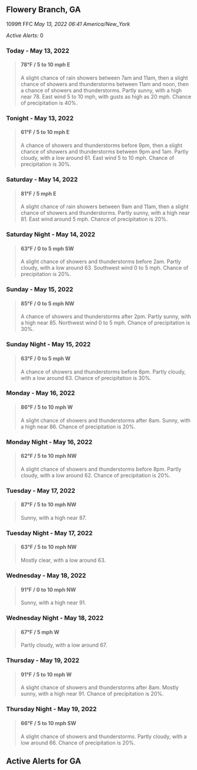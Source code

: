 ## Flowery Branch, GA
1099ft
FFC
*May 13, 2022 06:41 America/New_York*

*Active Alerts:* 0
### Today - May 13, 2022
> #### **78&deg;F** / 5 to 10 mph E
> A slight chance of rain showers between 7am and 11am, then a slight chance of showers and thunderstorms between 11am and noon, then a chance of showers and thunderstorms. Partly sunny, with a high near 78. East wind 5 to 10 mph, with gusts as high as 20 mph. Chance of precipitation is 40%.

### Tonight - May 13, 2022
> #### **61&deg;F** / 5 to 10 mph E
> A chance of showers and thunderstorms before 9pm, then a slight chance of showers and thunderstorms between 9pm and 1am. Partly cloudy, with a low around 61. East wind 5 to 10 mph. Chance of precipitation is 30%.

### Saturday - May 14, 2022
> #### **81&deg;F** / 5 mph E
> A slight chance of rain showers between 9am and 11am, then a slight chance of showers and thunderstorms. Partly sunny, with a high near 81. East wind around 5 mph. Chance of precipitation is 20%.

### Saturday Night - May 14, 2022
> #### **63&deg;F** / 0 to 5 mph SW
> A slight chance of showers and thunderstorms before 2am. Partly cloudy, with a low around 63. Southwest wind 0 to 5 mph. Chance of precipitation is 20%.

### Sunday - May 15, 2022
> #### **85&deg;F** / 0 to 5 mph NW
> A chance of showers and thunderstorms after 2pm. Partly sunny, with a high near 85. Northwest wind 0 to 5 mph. Chance of precipitation is 30%.

### Sunday Night - May 15, 2022
> #### **63&deg;F** / 0 to 5 mph W
> A chance of showers and thunderstorms before 8pm. Partly cloudy, with a low around 63. Chance of precipitation is 30%.

### Monday - May 16, 2022
> #### **86&deg;F** / 5 to 10 mph W
> A slight chance of showers and thunderstorms after 8am. Sunny, with a high near 86. Chance of precipitation is 20%.

### Monday Night - May 16, 2022
> #### **62&deg;F** / 5 to 10 mph NW
> A slight chance of showers and thunderstorms before 8pm. Partly cloudy, with a low around 62. Chance of precipitation is 20%.

### Tuesday - May 17, 2022
> #### **87&deg;F** / 5 to 10 mph NW
> Sunny, with a high near 87.

### Tuesday Night - May 17, 2022
> #### **63&deg;F** / 5 to 10 mph NW
> Mostly clear, with a low around 63.

### Wednesday - May 18, 2022
> #### **91&deg;F** / 0 to 10 mph NW
> Sunny, with a high near 91.

### Wednesday Night - May 18, 2022
> #### **67&deg;F** / 5 mph W
> Partly cloudy, with a low around 67.

### Thursday - May 19, 2022
> #### **91&deg;F** / 5 to 10 mph W
> A slight chance of showers and thunderstorms after 8am. Mostly sunny, with a high near 91. Chance of precipitation is 20%.

### Thursday Night - May 19, 2022
> #### **66&deg;F** / 5 to 10 mph SW
> A slight chance of showers and thunderstorms. Partly cloudy, with a low around 66. Chance of precipitation is 20%.

## Active Alerts for GA

